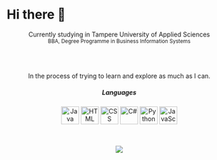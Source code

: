 # Hi there 🔮


<p align="center">Currently studying in Tampere University of Applied Sciences<br>
<sub>BBA, Degree Programme in Business Information Systems</sub></p>
<br>
<br>

<p align="center">In the process of trying to learn and explore as much as I can. <br>
  
<h5 align="center">Languages</h5>
 
<p align= "middle">
 <img alt="Java" width="40px" src="https://cdn.jsdelivr.net/gh/devicons/devicon/icons/java/java-original.svg" style="max-width: 100%;">
 <img alt="HTML" width="40px" src="https://cdn.jsdelivr.net/gh/devicons/devicon/icons/html5/html5-plain.svg" style="max-width: 100%;">
 <img alt="CSS" width="40px" src="https://cdn.jsdelivr.net/gh/devicons/devicon/icons/css3/css3-plain.svg" style="max-width: 100%;">
 <img alt="C#" width="40px" src="https://cdn.jsdelivr.net/gh/devicons/devicon/icons/csharp/csharp-plain.svg" style="max-width: 100%;">
 <img alt="Python" width="40px" src="https://cdn.jsdelivr.net/gh/devicons/devicon/icons/python/python-plain.svg" style="max-width: 100%;">
 <img alt="JavaScript" width="40px" src="https://cdn.jsdelivr.net/gh/devicons/devicon/icons/javascript/javascript-plain.svg" style="max-width: 100%;">
  
 </p>
<br>
<p align="middle"><img align="center" src="https://github-readme-stats-gamma-jade.vercel.app/api?username=Noorae&amp;show_icons=true&amp;count_private=true&amp;theme=material-palenight" style="max-width: 100%;">
  
</p>



